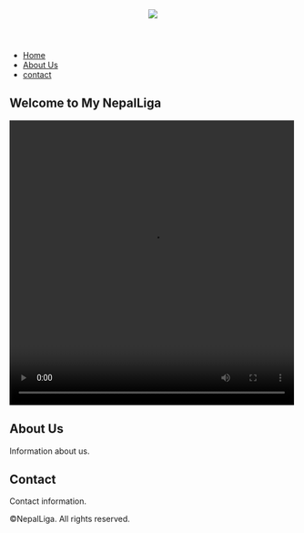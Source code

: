 
<html lang="en">
<head>
    <meta charset="UTF-8">
    <meta name="viewport" content="width=device-width, initial-scale=1.0">
    
 <link rel="stylesheet" href="styles.css">
</head>
<body>
  
 <header>
        <a href="/">
 <img id="logo" src="NepalLiga.png">
        </a>
    </header>
    
   <p id="CurrentTime"></p>
   
  <nav>
        <ul>
            <li><a href="#home">Home</a></li>
            <li><a href="#about">About Us</a></li>
            <li><a href="#contact">contact </a></li>
            
 </ul>
    </nav>

   <section id="home">
        <h1>Welcome to My NepalLiga</h1>
        <p> </p>
    </section>
   
   <video width="500" height="500" controls>
        <source src="https://example.com/path/to/your/video.mp4" type="video/mp4">
        Your browser does not support the video tag.
    </video>

  <section id="about">
        <h2>About Us</h2>
        <p>Information about us.</p>
    </section>

   <section id="contact">
        <h2>Contact</h2>
        <p>Contact information.</p>
    </section>


<footer>
    <p>&copy;NepalLiga. All rights reserved.</p>
</footer>


</body>
</html>
